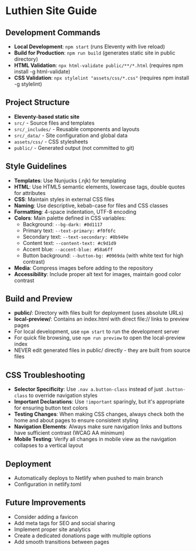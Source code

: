 # Luthien Site Guide

## Development Commands
- **Local Development**: `npm start` (runs Eleventy with live reload)
- **Build for Production**: `npm run build` (generates static site in public directory)
- **HTML Validation**: `npx html-validate public/**/*.html` (requires npm install -g html-validate)
- **CSS Validation**: `npx stylelint "assets/css/*.css"` (requires npm install -g stylelint)

## Project Structure
- **Eleventy-based static site**
- `src/` - Source files and templates
- `src/_includes/` - Reusable components and layouts
- `src/_data/` - Site configuration and global data
- `assets/css/` - CSS stylesheets
- `public/` - Generated output (not committed to git)

## Style Guidelines
- **Templates**: Use Nunjucks (.njk) for templating
- **HTML**: Use HTML5 semantic elements, lowercase tags, double quotes for attributes
- **CSS**: Maintain styles in external CSS files
- **Naming**: Use descriptive, kebab-case for files and CSS classes
- **Formatting**: 4-space indentation, UTF-8 encoding
- **Colors**: Main palette defined in CSS variables:
  - Background: `--bg-dark: #0d1117`
  - Primary text: `--text-primary: #f0f6fc`
  - Secondary text: `--text-secondary: #8b949e`
  - Content text: `--content-text: #c9d1d9`
  - Accent blue: `--accent-blue: #58a6ff`
  - Button background: `--button-bg: #0969da` (with white text for high contrast)
- **Media**: Compress images before adding to the repository
- **Accessibility**: Include proper alt text for images, maintain good color contrast

## Build and Preview
- **public/**: Directory with files built for deployment (uses absolute URLs)
- **local-preview/**: Contains an index.html with direct file:// links to preview pages
- For local development, use `npm start` to run the development server
- For quick file browsing, use `npm run preview` to open the local-preview index
- NEVER edit generated files in public/ directly - they are built from source files

## CSS Troubleshooting
- **Selector Specificity**: Use `.nav a.button-class` instead of just `.button-class` to override navigation styles
- **Important Declarations**: Use `!important` sparingly, but it's appropriate for ensuring button text colors
- **Testing Changes**: When making CSS changes, always check both the home and about pages to ensure consistent styling
- **Navigation Elements**: Always make sure navigation links and buttons have sufficient contrast (WCAG AA minimum)
- **Mobile Testing**: Verify all changes in mobile view as the navigation collapses to a vertical layout

## Deployment
- Automatically deploys to Netlify when pushed to main branch
- Configuration in netlify.toml

## Future Improvements
- Consider adding a favicon
- Add meta tags for SEO and social sharing
- Implement proper site analytics
- Create a dedicated donations page with multiple options
- Add smooth transitions between pages